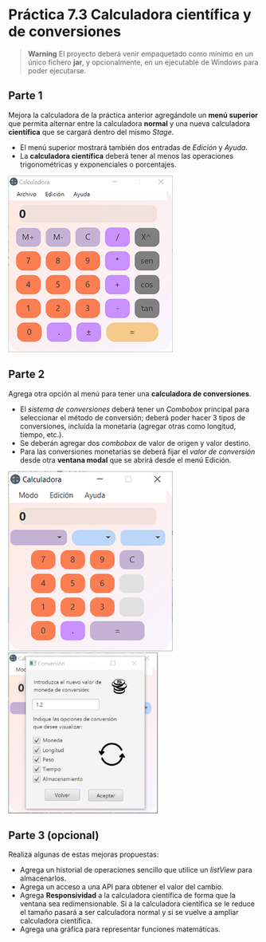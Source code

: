 # Práctica 7.3 Calculadora científica y de conversiones

> **Warning**
> El proyecto deberá venir empaquetado como mínimo en un único fichero **jar**, y opcionalmente, en un ejecutable de Windows para poder ejecutarse.

## Parte 1

Mejora la calculadora de la práctica anterior agregándole un **menú superior** que permita alternar entre la calculadora **normal** y una nueva calculadora **científica** que se cargará dentro del mismo *Stage*.

- El menú superior mostrará también dos entradas de *Edición* y *Ayuda*.
- La **calculadora científica** deberá tener al menos las operaciones trigonométricas y exponenciales o porcentajes.

![](media/bdec2b6b440937887cd40bd8192d909d.png) 


## Parte 2

Agrega otra opción al menú para tener una **calculadora de conversiones**.

- El *sistema de conversiones* deberá tener un *Combobox* principal para seleccionar el método de conversión; deberá poder hacer 3 tipos de conversiones, incluída la monetaria (agregar otras como longitud, tiempo, etc.). 
- Se deberán agregar dos *combobox* de valor de origen y valor destino. 
- Para las conversiones monetarias se deberá fijar el *valor de conversión* desde otra **ventana modal** que se abrirá desde el menú Edición.

![](media/126bf43674a0d594d81f65c6646a27ef.png) ![](media/VentanaValorconversiones-Calculadora.png) 

## Parte 3 (opcional)

Realiza algunas de estas mejoras propuestas:

- Agrega un historial de operaciones sencillo que utilice un *listView* para almacenarlos.
- Agrega un acceso a una API para obtener el valor del cambio.
- Agrega **Responsividad** a la calculadora científica de forma que la ventana sea redimensionable. Si a la calculadora científica se le reduce el tamaño pasará a ser calculadora normal y si se vuelve a ampliar calculadora científica.
- Agrega una gráfica para representar funciones matemáticas.